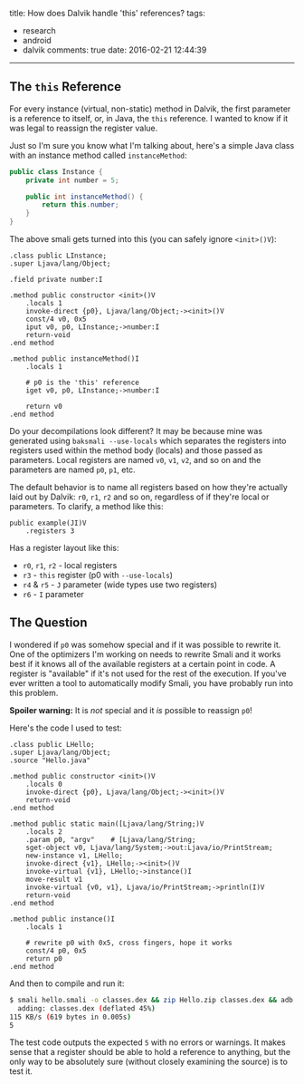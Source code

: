 
title: How does Dalvik handle 'this' references?
tags:
  - research
  - android
  - dalvik
comments: true
date: 2016-02-21 12:44:39
---

## The `this` Reference
For every instance (virtual, non-static) method in Dalvik, the first parameter is a reference to itself, or, in Java, the `this` reference. I wanted to know if it was legal to reassign the register value.

Just so I'm sure you know what I'm talking about, here's a simple Java class with an instance method called `instanceMethod`:

```java
public class Instance {
    private int number = 5;

    public int instanceMethod() {
        return this.number;
    }
}
```
<!-- more -->

The above smali gets turned into this (you can safely ignore `<init>()V`):

```smali
.class public LInstance;
.super Ljava/lang/Object;

.field private number:I

.method public constructor <init>()V
    .locals 1
    invoke-direct {p0}, Ljava/lang/Object;-><init>()V
    const/4 v0, 0x5
    iput v0, p0, LInstance;->number:I
    return-void
.end method

.method public instanceMethod()I
    .locals 1

    # p0 is the 'this' reference
    iget v0, p0, LInstance;->number:I

    return v0
.end method
```

Do your decompilations look different? It may be because mine was generated using `baksmali --use-locals` which separates the registers into registers used within the method body (locals) and those passed as parameters. Local registers are named `v0`, `v1`, `v2`, and so on and the parameters are named `p0`, `p1`, etc.

The default behavior is to name all registers based on how they're actually laid out by Dalvik: `r0`, `r1`, `r2` and so on, regardless of if they're local or parameters. To clarify, a method like this:
```smali
public example(JI)V
    .registers 3
```

Has a register layout like this:
* `r0`, `r1`, `r2` - local registers
* `r3` - `this` register (p0 with `--use-locals`)
* `r4` & `r5` - `J` parameter (wide types use two registers)
* `r6` - `I` parameter

## The Question

I wondered if `p0` was somehow special and if it was possible to rewrite it. One of the optimizers I'm working on needs to rewrite Smali and it works best if it knows all of the available registers at a certain point in code. A register is "available" if it's not used for the rest of the execution. If you've ever written a tool to automatically modify Smali, you have probably run into this problem.

**Spoiler warning:** It is _not_ special and it _is_ possible to reassign `p0`!

Here's the code I used to test:

```smali
.class public LHello;
.super Ljava/lang/Object;
.source "Hello.java"

.method public constructor <init>()V
    .locals 0
    invoke-direct {p0}, Ljava/lang/Object;-><init>()V
    return-void
.end method

.method public static main([Ljava/lang/String;)V
    .locals 2
    .param p0, "argv"    # [Ljava/lang/String;
    sget-object v0, Ljava/lang/System;->out:Ljava/io/PrintStream;
    new-instance v1, LHello;
    invoke-direct {v1}, LHello;-><init>()V
    invoke-virtual {v1}, LHello;->instance()I
    move-result v1
    invoke-virtual {v0, v1}, Ljava/io/PrintStream;->println(I)V
    return-void
.end method

.method public instance()I
    .locals 1

    # rewrite p0 with 0x5, cross fingers, hope it works
    const/4 p0, 0x5
    return p0
.end method
```

And then to compile and run it:

```bash
$ smali hello.smali -o classes.dex && zip Hello.zip classes.dex && adb push Hello.zip /data/local && adb shell dalvikvm -cp /data/local/Hello.zip Hello
  adding: classes.dex (deflated 45%)
115 KB/s (619 bytes in 0.005s)
5
```

The test code outputs the expected `5` with no errors or warnings. It makes sense that a register should be able to hold a reference to anything, but the only way to be absolutely sure (without closely examining the source) is to test it.
